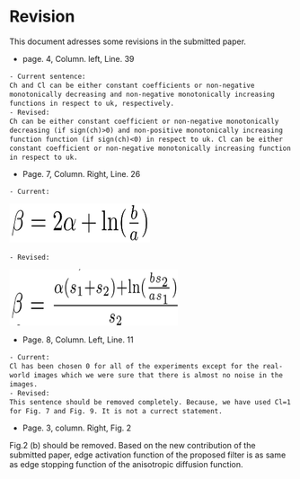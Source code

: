 # Revision
This document adresses some revisions in the submitted paper.
- page. 4, Column. left, Line. 39
```
- Current sentence:
Ch and Cl can be either constant coefficients or non-negative monotonically decreasing and non-negative monotonically increasing functions in respect to uk, respectively.
- Revised:
Ch can be either constant coefficient or non-negative monotonically decreasing (if sign(ch)>0) and non-positive monotonically increasing function function (if sign(ch)<0) in respect to uk. Cl can be either constant coefficient or non-negative monotonically increasing function in respect to uk.
```
- Page. 7, Column. Right, Line. 26
```
- Current:
```
<img src="https://github.com/onionhub/TIP/blob/Drafts/Currentbeta.JPG" width="250" height="70">

```
- Revised:
```
<img src="https://github.com/onionhub/TIP/blob/Drafts/Revisedbeta.JPG" width="300" height="100">

- Page. 8, Column. Left, Line. 11
```
- Current:
Cl has been chosen 0 for all of the experiments except for the real-world images which we were sure that there is almost no noise in the images.
- Revised:
This sentence should be removed completely. Because, we have used Cl=1 for Fig. 7 and Fig. 9. It is not a currect statement.
```
- Page. 3, column. Right, Fig. 2

Fig.2 (b) should be removed.  Based on the new contribution of the submitted paper, edge activation function of the proposed filter is as same as edge stopping function of the anisotropic diffusion function. 

